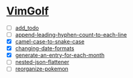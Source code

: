# [VimGolf](https://www.vimgolf.com/)

- [ ] [add_todo](./add_todo)
- [ ] [append-leading-hyphen-count-to-each-line](./append-leading-hyphen-count-to-each-line)
- [x] [camel-case-to-snake-case](./camel-case-to-snake-case)
- [x] [changing-date-formats](./changing-date-formats)
- [x] [generate-an-entry-for-each-month](./generate-an-entry-for-each-month)
- [ ] [nested-json-flattener](./nested-json-flattener)
- [ ] [reorganize-pokemon](./reorganize-pokemon)
